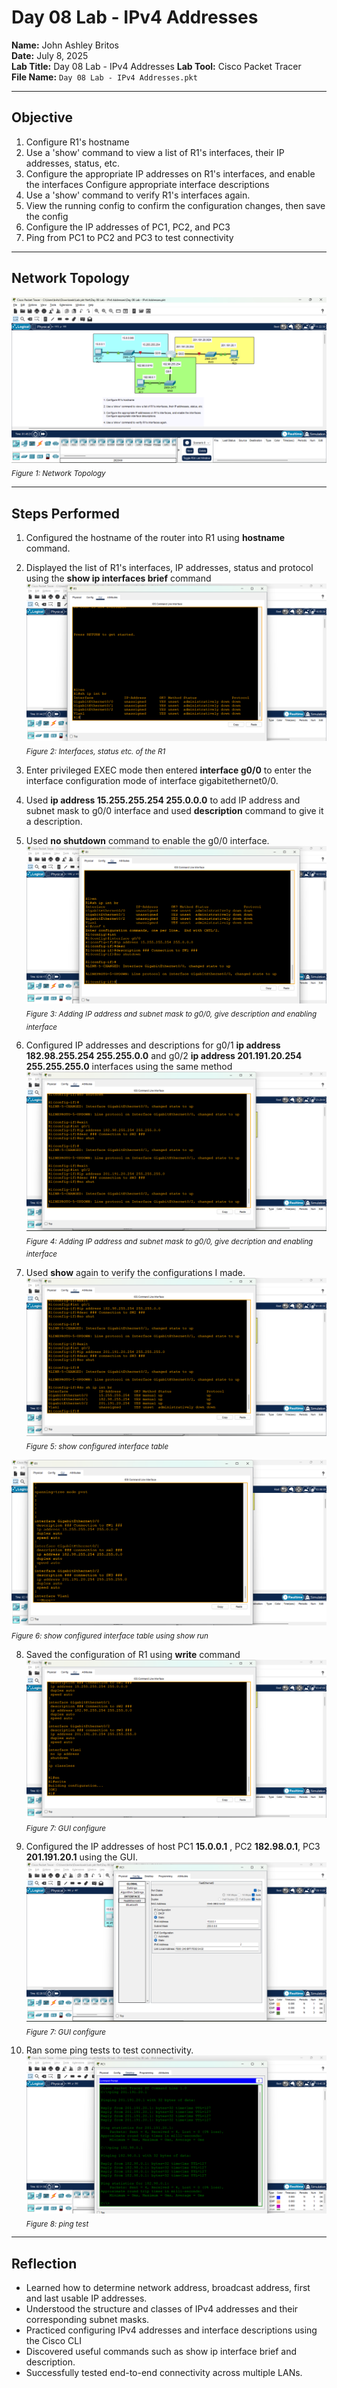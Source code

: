 # Day 08 Lab - IPv4 Addresses

**Name:** John Ashley Britos  
**Date:** July 8, 2025  
**Lab Title:** Day 08 Lab - IPv4 Addresses 
**Lab Tool:** Cisco Packet Tracer  
**File Name:** `Day 08 Lab - IPv4 Addresses.pkt`

---

## Objective

1. Configure R1's hostname
2. Use a 'show' command to view a list of R1's interfaces, their IP addresses, status, etc.
3. Configure the appropriate IP addresses on R1's interfaces, and enable the interfaces
    Configure appropriate interface descriptions
4. Use a 'show' command to verify R1's interfaces again.
5. View the running config to confirm the configuration changes, then save the config
6. Configure the IP addresses of PC1, PC2, and PC3
7. Ping from PC1 to PC2 and PC3 to test connectivity

---

## Network Topology 

![Day 08 Topology](./assets/day8_before.png)  
<sub>*Figure 1: Network Topology*</sub>

---

## Steps Performed
1. Configured the hostname of the router into R1 using **hostname** command.
2. Displayed the list of R1's interfaces, IP addresses, status and protocol using the **show ip interfaces brief** command
![INTERFACES VIEW](./assets/day8_1.png)  
<sub>*Figure 2: Interfaces, status etc. of the R1*</sub>

3. Enter privileged EXEC mode then entered **interface g0/0** to enter the interface configuration mode
of interface gigabitethernet0/0.
4. Used **ip address 15.255.255.254 255.0.0.0** to add IP address and subnet mask to g0/0 interface and used **description** command to give it a description.
5. Used **no shutdown** command to enable the g0/0 interface.
![G0/0](./assets/day8_2.png)  
<sub>*Figure 3: Adding IP address and subnet mask to g0/0, give description and enabling interface*</sub>

6. Configured IP addresses and descriptions for g0/1 **ip address 182.98.255.254 255.255.0.0** and g0/2 **ip address 201.191.20.254 255.255.255.0** interfaces using the same method
![G0/1 and 2](./assets/day_3.png)  
<sub>*Figure 4: Adding IP address and subnet mask to g0/0, give decription and enabling interface*</sub>

7. Used **show** again to verify the configurations I made.
![Verification](./assets/4.png)  
<sub>*Figure 5: show configured interface table*</sub>

![Verification](./assets/5.png)  
<sub>*Figure 6: show configured interface table using show run*</sub>

8. Saved the configuration of R1 using **write** command
![Save](./assets/6.png)  
<sub>*Figure 7: GUI configure*</sub>
9. Configured the IP addresses of host PC1 **15.0.0.1** , PC2 **182.98.0.1**, PC3 **201.191.20.1** using the GUI.
![GUI](./assets/7.png)  
<sub>*Figure 7: GUI configure*</sub>

10. Ran some ping tests to test connectivity.
![Ping](./assets/8.png)  
<sub>*Figure 8: ping test*</sub>

---

## Reflection

- Learned how to determine network address, broadcast address, first and last usable IP addresses.
- Understood the structure and classes of IPv4 addresses and their corresponding subnet masks.
- Practiced configuring IPv4 addresses and interface descriptions using the Cisco CLI
- Discovered useful commands such as show ip interface brief and description.
- Successfully tested end-to-end connectivity across multiple LANs.